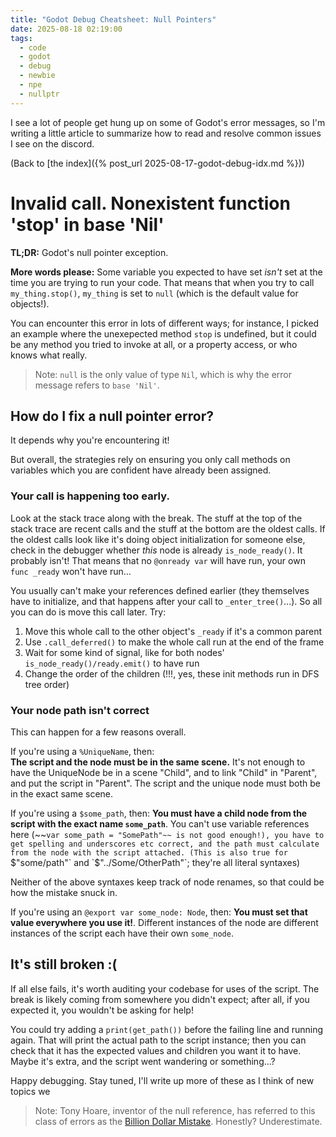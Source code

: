 ```yaml
---
title: "Godot Debug Cheatsheet: Null Pointers"
date: 2025-08-18 02:19:00
tags:
  - code
  - godot
  - debug
  - newbie
  - npe
  - nullptr
---
```


I see a lot of people get hung up on some of Godot's error messages, so I'm writing a little article to summarize how to read and resolve common issues I see on the discord.

(Back to [the index]({% post_url 2025-08-17-godot-debug-idx.md %}))

# Invalid call. Nonexistent function 'stop' in base 'Nil'

**TL;DR:** Godot's null pointer exception.

**More words please:** Some variable you expected to have set *isn't* set at the time you are trying to run your code. That means that when you try to call `my_thing.stop()`, `my_thing` is set to `null` (which is the default value for objects!).

You can encounter this error in lots of different ways; for instance, I picked an example where the unexepected method  `stop` is undefined, but it could be any method you tried to invoke at all, or a property access, or who knows what really.

> Note: `null` is the only value of type `Nil`, which is why the error message refers to `base 'Nil'`.

## How do I fix a null pointer error?

It depends why you're encountering it!

But overall, the strategies rely on ensuring you only call methods on variables which you are confident have already been assigned.

### Your call is happening too early. 

Look at the stack trace along with the break. The stuff at the top of the stack trace are recent calls and the stuff at the bottom are the oldest calls. If the oldest calls look like it's doing object initialization for someone else, check in the debugger whether *this* node is already `is_node_ready()`. It probably isn't! That means that no `@onready var` will have run, your own `func _ready` won't have run...

You usually can't make your references defined earlier (they themselves have to initialize, and that happens after your call to `_enter_tree()`...). So all you can do is move this call later.
Try:
1. Move this whole call to the other object's `_ready` if it's a common parent
2. Use `.call_deferred()` to make the whole call run at the end of the frame
3. Wait for some kind of signal, like for both nodes' `is_node_ready()/ready.emit()` to have run
4. Change the order of the children (!!!, yes, these init methods run in DFS tree order)

### Your node path isn't correct

This can happen for a few reasons overall.

If you're using a `%UniqueName`, then:  
**The script and the node must be in the same scene.** It's not enough to have the UniqueNode be in a scene "Child", and to link "Child" in "Parent", and put the script in "Parent". The script and the unique node must both be in the exact same scene.

If you're using a `$some_path`, then:
**You must have a child node from the script with the exact name `some_path`**. You can't use variable references here (~~`var some_path = "SomePath"~~ is not good enough!), you have to get spelling and underscores etc correct, and the path must calculate from the node with the script attached. (This is also true for `$"some/path"` and `$"../Some/OtherPath"`; they're all literal syntaxes)

Neither of the above syntaxes keep track of node renames, so that could be how the mistake snuck in.

If you're using an `@export var some_node: Node`, then:
**You must set that value everywhere you use it!**. Different instances of the node are different instances of the script each have their own `some_node`.

## It's still broken :(

If all else fails, it's worth auditing your codebase for uses of the script. The break is likely coming from somewhere you didn't expect; after all, if you expected it, you wouldn't be asking for help!

You could try adding a `print(get_path())` before the failing line and running again. That will print the actual path to the script instance; then you can check that it has the expected values and children you want it to have. Maybe it's extra, and the script went wandering or something...?

Happy debugging. Stay tuned, I'll write up more of these as I think of new topics we

> Note: Tony Hoare, inventor of the null reference, has referred to this class of errors as the [Billion Dollar Mistake](https://www.infoq.com/presentations/Null-References-The-Billion-Dollar-Mistake-Tony-Hoare/). Honestly? Underestimate.